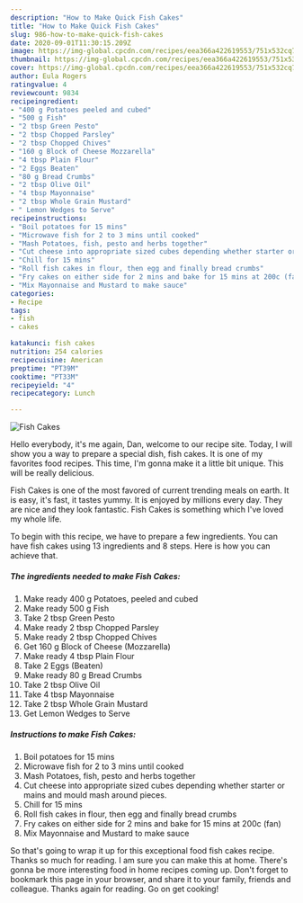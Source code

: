 ```yaml
---
description: "How to Make Quick Fish Cakes"
title: "How to Make Quick Fish Cakes"
slug: 986-how-to-make-quick-fish-cakes
date: 2020-09-01T11:30:15.209Z
image: https://img-global.cpcdn.com/recipes/eea366a422619553/751x532cq70/fish-cakes-recipe-main-photo.jpg
thumbnail: https://img-global.cpcdn.com/recipes/eea366a422619553/751x532cq70/fish-cakes-recipe-main-photo.jpg
cover: https://img-global.cpcdn.com/recipes/eea366a422619553/751x532cq70/fish-cakes-recipe-main-photo.jpg
author: Eula Rogers
ratingvalue: 4
reviewcount: 9834
recipeingredient:
- "400 g Potatoes peeled and cubed"
- "500 g Fish"
- "2 tbsp Green Pesto"
- "2 tbsp Chopped Parsley"
- "2 tbsp Chopped Chives"
- "160 g Block of Cheese Mozzarella"
- "4 tbsp Plain Flour"
- "2 Eggs Beaten"
- "80 g Bread Crumbs"
- "2 tbsp Olive Oil"
- "4 tbsp Mayonnaise"
- "2 tbsp Whole Grain Mustard"
- " Lemon Wedges to Serve"
recipeinstructions:
- "Boil potatoes for 15 mins"
- "Microwave fish for 2 to 3 mins until cooked"
- "Mash Potatoes, fish, pesto and herbs together"
- "Cut cheese into appropriate sized cubes depending whether starter or mains and mould mash around pieces."
- "Chill for 15 mins"
- "Roll fish cakes in flour, then egg and finally bread crumbs"
- "Fry cakes on either side for 2 mins and bake for 15 mins at 200c (fan)"
- "Mix Mayonnaise and Mustard to make sauce"
categories:
- Recipe
tags:
- fish
- cakes

katakunci: fish cakes 
nutrition: 254 calories
recipecuisine: American
preptime: "PT39M"
cooktime: "PT33M"
recipeyield: "4"
recipecategory: Lunch

---
```



![Fish Cakes](https://img-global.cpcdn.com/recipes/eea366a422619553/751x532cq70/fish-cakes-recipe-main-photo.jpg)

Hello everybody, it's me again, Dan, welcome to our recipe site. Today, I will show you a way to prepare a special dish, fish cakes. It is one of my favorites food recipes. This time, I'm gonna make it a little bit unique. This will be really delicious.

Fish Cakes is one of the most favored of current trending meals on earth. It is easy, it's fast, it tastes yummy. It is enjoyed by millions every day. They are nice and they look fantastic. Fish Cakes is something which I've loved my whole life.




To begin with this recipe, we have to prepare a few ingredients. You can have fish cakes using 13 ingredients and 8 steps. Here is how you can achieve that.

<!--inarticleads1-->

##### The ingredients needed to make Fish Cakes:

1. Make ready 400 g Potatoes, peeled and cubed
1. Make ready 500 g Fish
1. Take 2 tbsp Green Pesto
1. Make ready 2 tbsp Chopped Parsley
1. Make ready 2 tbsp Chopped Chives
1. Get 160 g Block of Cheese (Mozzarella)
1. Make ready 4 tbsp Plain Flour
1. Take 2 Eggs (Beaten)
1. Make ready 80 g Bread Crumbs
1. Take 2 tbsp Olive Oil
1. Take 4 tbsp Mayonnaise
1. Take 2 tbsp Whole Grain Mustard
1. Get  Lemon Wedges to Serve




<!--inarticleads2-->

##### Instructions to make Fish Cakes:

1. Boil potatoes for 15 mins
1. Microwave fish for 2 to 3 mins until cooked
1. Mash Potatoes, fish, pesto and herbs together
1. Cut cheese into appropriate sized cubes depending whether starter or mains and mould mash around pieces.
1. Chill for 15 mins
1. Roll fish cakes in flour, then egg and finally bread crumbs
1. Fry cakes on either side for 2 mins and bake for 15 mins at 200c (fan)
1. Mix Mayonnaise and Mustard to make sauce




So that's going to wrap it up for this exceptional food fish cakes recipe. Thanks so much for reading. I am sure you can make this at home. There's gonna be more interesting food in home recipes coming up. Don't forget to bookmark this page in your browser, and share it to your family, friends and colleague. Thanks again for reading. Go on get cooking!
